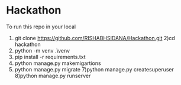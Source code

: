 # Hackathon
To run this repo in your local
1) git clone https://github.com/RISHABHSIDANA/Hackathon.git
2)cd hackathon
3) python -m venv .\venv
4) pip install -r requirements.txt
5) python manage.py makemigartions
6) python manage.py migrate
7)python manage.py createsuperuser
8)python manage.py runserver
